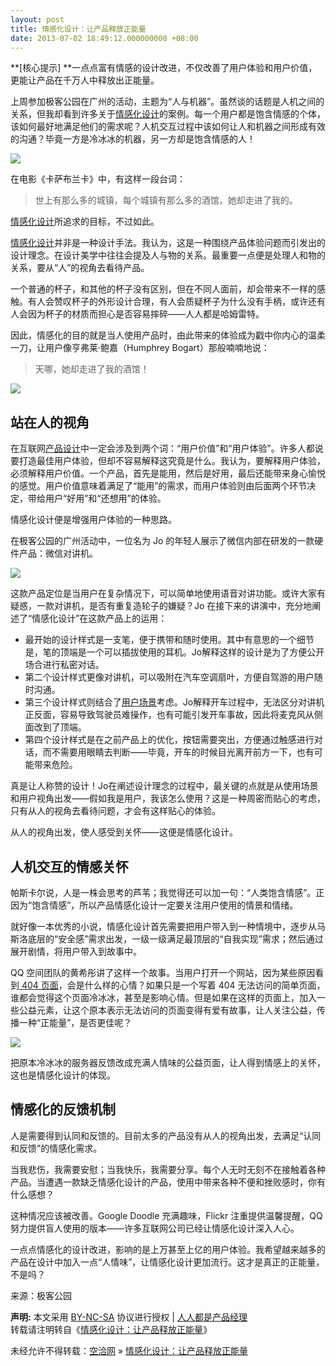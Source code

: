 ```yaml
---
layout: post
title: 情感化设计：让产品释放正能量
date: 2013-07-02 18:49:12.000000000 +08:00
---
```


**[核心提示] **一点点富有情感的设计改进，不仅改善了用户体验和用户价值，更能让产品在千万人中释放出正能量。

上周参加极客公园在广州的活动，主题为“人与机器”。虽然谈的话题是人机之间的关系，但我却看到许多关于<span class="wp_keywordlink_affiliate">[情感化设计](http://www.woshipm.com/tag/%E6%83%85%E6%84%9F%E5%8C%96%E8%AE%BE%E8%AE%A1 "查看 情感化设计 中的全部文章")</span>的案例。每一个用户都是饱含情感的个体，该如何最好地满足他们的需求呢？人机交互过程中该如何让人和机器之间形成有效的沟通？毕竟一方是冷冰冰的机器，另一方却是饱含情感的人！

![](http://www.woshipm.com/wp-content/uploads/2013/07/cb84b3e2c11341ee7981cc41e350b2d2.jpg)

在电影《卡萨布兰卡》中，有这样一段台词：

> 世上有那么多的城镇，每个城镇有那么多的酒馆，她却走进了我的。

<span class="wp_keywordlink_affiliate">[情感化设计](http://www.woshipm.com/tag/%E6%83%85%E6%84%9F%E5%8C%96%E8%AE%BE%E8%AE%A1 "查看 情感化设计 中的全部文章")</span>所追求的目标，不过如此。

<span class="wp_keywordlink_affiliate">[情感化设计](http://www.woshipm.com/tag/%E6%83%85%E6%84%9F%E5%8C%96%E8%AE%BE%E8%AE%A1 "查看 情感化设计 中的全部文章")</span>并非是一种设计手法。我认为，这是一种围绕产品体验问题而引发出的设计理念。在设计美学中往往会提及人与物的关系。最重要一点便是处理人和物的关系，要从“人”的视角去看待产品。

一个普通的杯子，和其他的杯子没有区别，但在不同人面前，却会带来不一样的感触。有人会赞叹杯子的外形设计合理，有人会质疑杯子为什么没有手柄，或许还有人会因为杯子的材质而担心是否容易摔碎——人人都是哈姆雷特。

因此，情感化的目的就是当人使用产品时，由此带来的体验成为戳中你内心的温柔一刀，让用户像亨弗莱·鲍嘉（Humphrey Bogart）那般喃喃地说：

> 天哪，她却走进了我的酒馆！

![](http://www.woshipm.com/wp-content/uploads/2013/07/645493672f133b2d0680fc602ed4d00b.jpg)


## 站在人的视角

在互联网<span class="wp_keywordlink_affiliate">[产品设计](http://www.woshipm.com/tag/%E4%BA%A7%E5%93%81%E8%AE%BE%E8%AE%A1 "产品设计")</span>中一定会涉及到两个词：“用户价值”和“用户体验”。许多人都说要打造最佳用户体验，但却不容易解释这究竟是什么。我认为，要解释用户体验，必须解释用户价值。一个产品，首先是能用，然后是好用，最后还能带来身心愉悦的感觉。用户价值意味着满足了“能用”的需求，而用户体验则由后面两个环节决定，带给用户“好用”和“还想用”的体验。

情感化设计便是增强用户体验的一种思路。

在极客公园的广州活动中，一位名为 Jo 的年轻人展示了微信内部在研发的一款硬件产品：微信对讲机。

![](http://www.woshipm.com/wp-content/uploads/2013/07/b7c6ab2a8928c14511b041e579d1eb4b.jpg)

这款产品定位是当用户在复杂情况下，可以简单地使用语音对讲功能。或许大家有疑惑，一款对讲机，是否有重复造轮子的嫌疑？Jo 在接下来的讲演中，充分地阐述了“情感化设计”在这款产品上的运用：

- 最开始的设计样式是一支笔，便于携带和随时使用。其中有意思的一个细节是，笔的顶端是一个可以插拔使用的耳机。Jo解释这样的设计是为了方便公开场合进行私密对话。
- 第二个设计样式更像对讲机，可以吸附在汽车空调扇叶，方便自驾游的用户随时沟通。
- 第三个设计样式则结合了[用户场景](http://www.geekpark.net/read/view/173265 "用户场景与移动产品设计")考虑。Jo解释开车过程中，无法区分对讲机正反面，容易导致驾驶员难操作，也有可能引发开车事故，因此将麦克风从侧面改到了顶端。
- 第四个设计样式是在之前产品上的优化，按钮需要突出，方便通过触感进行对话，而不需要用眼睛去判断——毕竟，开车的时候目光离开前方一下，也有可能带来危险。

真是让人称赞的设计！Jo在阐述设计理念的过程中，最关键的点就是从使用场景和用户视角出发——假如我是用户，我该怎么使用？这是一种周密而贴心的考虑，只有从人的视角去看待问题，才会有这样贴心的体验。

从人的视角出发，使人感受到关怀——这便是情感化设计。


## 人机交互的情感关怀

帕斯卡尔说，人是一株会思考的芦苇；我觉得还可以加一句：“人类饱含情感”。正因为“饱含情感”，所以产品情感化设计一定要关注用户使用的情景和情绪。

就好像一本优秀的小说，情感化设计首先需要把用户带入到一种情境中，逐步从马斯洛底层的“安全感”需求出发，一级一级满足最顶层的“自我实现”需求；然后通过展开剧情，将用户带入到故事中。

QQ 空间团队的黄希彤讲了这样一个故事。当用户打开一个网站，因为某些原因看到[ 404 页面](http://www.geekpark.net/read/view/170500 "腾讯QQ空间404页面背后的故事")，会是什么样的心情？如果只是一个写着 404 无法访问的简单页面，谁都会觉得这个页面冷冰冰，甚至是影响心情。但是如果在这样的页面上，加入一些公益元素，让这个原本表示无法访问的页面变得有爱有故事，让人关注公益，传播一种“正能量”，是否更佳呢？

![](http://www.woshipm.com/wp-content/uploads/2013/07/f9b7f6e929ad8c3ddbf807036754b0e4.jpg)

把原本冷冰冰的服务器反馈改成充满人情味的公益页面，让人得到情感上的关怀，这也是情感化设计的体现。


## 情感化的反馈机制

人是需要得到认同和反馈的。目前太多的产品没有从人的视角出发，去满足“认同和反馈”的情感化需求。

当我悲伤，我需要安慰；当我快乐，我需要分享。每个人无时无刻不在接触着各种产品。当遭遇一款缺乏情感化设计的产品，使用中带来各种不便和挫败感时，你有什么感想？

这种情况应该被改善。Google Doodle 充满趣味，Flickr 注重提供温馨提醒，QQ 努力提供盲人使用的版本——许多互联网公司已经让情感化设计深入人心。

一点点情感化的设计改进，影响的是上万甚至上亿的用户体验。我希望越来越多的产品在设计中加入一点“人情味”，让情感化设计更加流行。这才是真正的正能量，不是吗？

来源：极客公园

<span style="font-weight:bold">声明:</span> 本文采用 [BY-NC-SA](http://creativecommons.org/licenses/by-nc-sa/3.0/ "署名-非商业性使用-相同方式共享") 协议进行授权 | [人人都是产品经理](http://www.woshipm.com/)  
转载请注明转自《[情感化设计：让产品释放正能量](http://www.woshipm.com/pd/32792.html "情感化设计：让产品释放正能量")》

未经允许不得转载：[空洽网](http://kongqia.com) » [情感化设计：让产品释放正能量](http://kongqia.com/12408.html)


